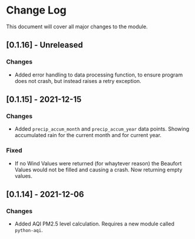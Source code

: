 # Change Log

This document will cover all major changes to the module.

## [0.1.16] - Unreleased

### Changes

- Added error handling to data processing function, to ensure program does not crash, but instead raises a retry exception.


## [0.1.15] - 2021-12-15

### Changes

- Added `precip_accum_month` and `precip_accum_year` data points. Showing accumulated rain for the current month and for current year.

### Fixed

- If no Wind Values were returned (for whaytever reason) the Beaufort Values would not be filled and causing a crash. Now returning empty values.


## [0.1.14] - 2021-12-06

### Changes

- Added AQI PM2.5 level calculation. Requires a new module called `python-aqi`.
